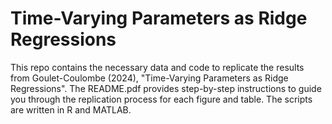 # Time-Varying Parameters as Ridge Regressions

This repo contains the necessary data and code to replicate the results from Goulet-Coulombe (2024), "Time-Varying Parameters as Ridge Regressions". The README.pdf provides step-by-step instructions to guide you through the replication process for each figure and table. The scripts are written in R and MATLAB.
